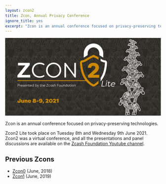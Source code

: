 ```yaml
---
layout: zcon2
title: Zcon, Annual Privacy Conference
ignore_title: yes
excerpt: "Zcon is an annual conference focused on privacy-preserving technologies."
---
```


[<img src="/images/1024x512_Zcon2_Twitter_v3_Dates.png">](https://www.youtube.com/playlist?list=PL40dyJ0UYTLLa68H9ibpiSZqeevqKizg4)

Zcon is an annual conference focused on privacy-preserving technologies.

Zcon2 Lite took place on Tuesday 8th and Wednesday 9th June 2021. Zcon2 was a virtual conference, and all the presentations and panel discussions are available on the [Zcash Foundation Youtube channel](https://www.youtube.com/playlist?list=PL40dyJ0UYTLLa68H9ibpiSZqeevqKizg4).

<!-- [Click here for more info](/zcon/2). -->

## Previous Zcons

* [Zcon0](https://www.zfnd.org/zcon/0/) (June, 2018)
* [Zcon1](https://www.zfnd.org/zcon/1/) (June, 2019)
